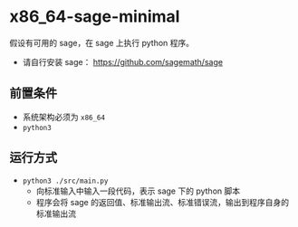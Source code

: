 # x86_64-sage-minimal
假设有可用的 sage，在 sage 上执行 python 程序。
- 请自行安装 sage： https://github.com/sagemath/sage



## 前置条件

- 系统架构必须为 `x86_64`
- `python3`



## 运行方式

- `python3 ./src/main.py`
  - 向标准输入中输入一段代码，表示 sage 下的 python 脚本
  - 程序会将 sage 的返回值、标准输出流、标准错误流，输出到程序自身的标准输出流

